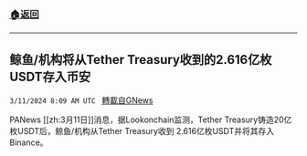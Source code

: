 ###  [:house:返回](README.md)
---


## 鲸鱼/机构将从Tether Treasury收到的2.616亿枚USDT存入币安
`3/11/2024 8:09 AM UTC ` [轉載自GNews](https://gnews.org/articles/2383664)

PANews [[zh:3月11日]]消息，据Lookonchain监测，Tether Treasury铸造20亿枚USDT后，鲸鱼/机构从Tether Treasury收到 2.616亿枚USDT并将其存入Binance。
